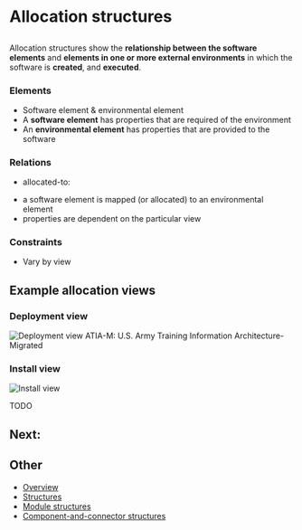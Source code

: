 # Allocation structures
##
Allocation structures show the **relationship between the software elements** and **elements in one or more external environments** in which the software is **created**, and **executed**.

### Elements
* Software element & environmental element
* A **software element** has properties that are required of the environment
* An **environmental element** has properties that are provided to the software
### Relations
*  allocated-to:
  - a software element is mapped (or allocated) to an environmental element
  - properties are dependent on the particular view
  <!-- ??? -->
### Constraints
*  Vary by view

## Example allocation views
### Deployment view
![Deployment view][img1]
 ATIA-M: U.S. Army Training Information Architecture-Migrated
### Install view
![Install view][img1]

TODO

## Next: 
## Other
* [Overview][ch2.md]
* [Structures][stc.md]
* [Module structures][mod.md]
* [Component-and-connector structures][c&c.md]


[img1]: ../../../../../resources/img/deployment-view.png
[img2]: ../../../../../resources/img/install-view.png
[ch2.md]: ../README.md
[stc.md]: ./README.md
[mod.md]: ./Modules.md
[c&c.md]: ./C&C.md

[img1]: ../../../resources/png/deployment-view.png
[img2]: ../../../resources/png/install-view.png